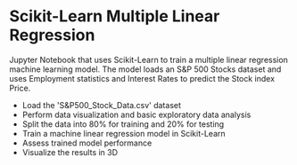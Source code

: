 # Scikit-Learn Multiple Linear Regression

Jupyter Notebook that uses Scikit-Learn to train a multiple linear regression machine learning model. The model loads an S&P 500 Stocks dataset and uses Employment statistics and Interest Rates to predict the Stock index Price.

* Load the 'S&P500_Stock_Data.csv' dataset
* Perform data visualization and basic exploratory data analysis
* Split the data into 80% for training and 20% for testing 
* Train a machine linear regression model in Scikit-Learn
* Assess trained model performance
* Visualize the results in 3D 
